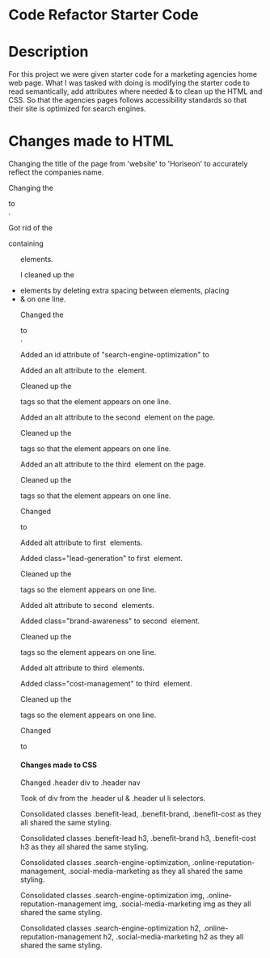 # Code Refactor Starter Code

# Description 
For this project we were given starter code for a marketing agencies home web page. What I was tasked with doing is modifying the starter code to read semantically, add attributes where needed & to clean up the HTML and CSS. So that the agencies pages follows accessibility standards so that their site is optimized for search engines. 

# Changes made to HTML
Changing the title of the page from 'website' to 'Horiseon' to accurately reflect the companies name. 

Changing the <div class="header"> to <nav class="header">. 

Got rid of the <div> containing <ul> elements. 

I cleaned up the <li> <a> elements by deleting extra spacing between elements, placing <li> & <a> on one line.

Changed the <div class="content"> to <section class="content">. 

Added an id attribute of "search-engine-optimization" to <div class="search-engine-optimization"> 

Added an alt attribute to the <img> element. 

Cleaned up the <p> tags so that the element appears on one line. 

Added an alt attribute to the second <img> element on the page. 

Cleaned up the <p> tags so that the element appears on one line. 

Added an alt attribute to the third <img> element on the page. 

Cleaned up the <p> tags so that the element appears on one line. 

Changed <div class="benefits"> to <aside class="benefits">

Added alt attribute to first <img> elements. 

Added class="lead-generation" to first <img> element. 

Cleaned up the <p> tags so the element appears on one line. 

Added alt attribute to second <img> elements. 

Added class="brand-awareness" to second <img> element. 

Cleaned up the <p> tags so the element appears on one line. 

Added alt attribute to third <img> elements. 

Added class="cost-management" to third <img> element. 

Cleaned up the <p> tags so the element appears on one line. 

Changed <div class=footer> to <footer class="footer">

# Changes made to CSS 
Changed .header div to .header nav

Took of div from the .header ul & .header ul li selectors. 

Consolidated classes .benefit-lead, .benefit-brand, .benefit-cost as they all shared the same styling. 

Consolidated classes .benefit-lead h3, .benefit-brand h3, .benefit-cost h3 as they all shared the same styling. 

Consolidated classes .search-engine-optimization, .online-reputation-management, .social-media-marketing as they all shared the same styling.

Consolidated classes .search-engine-optimization img, .online-reputation-management img, .social-media-marketing img as they all shared the same styling.

Consolidated classes .search-engine-optimization h2, .online-reputation-management h2, .social-media-marketing h2 as they all shared the same styling.